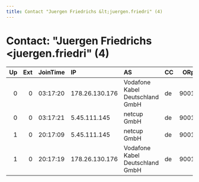 ```yaml
---
title: Contact "Juergen Friedrichs &lt;juergen.friedri" (4)
---
```


# Contact: "Juergen Friedrichs &lt;juergen.friedri" (4)

|   Up |   Ext | JoinTime   | IP             | AS                              | CC   |   ORp |   Dirp | OS    | Version   | Nickname   |   eFamMembers |
|-----:|------:|:-----------|:---------------|:--------------------------------|:-----|------:|-------:|:------|:----------|:-----------|--------------:|
|    0 |     0 | 03:17:20   | 178.26.130.176 | Vodafone Kabel Deutschland GmbH | de   |  9001 |      0 | Linux | 0.3.0.8   | juefried   |             1 |
|    0 |     0 | 03:17:21   | 5.45.111.145   | netcup GmbH                     | de   |  9001 |      0 | Linux | 0.3.0.8   | juefried   |             1 |
|    1 |     0 | 20:17:09   | 5.45.111.145   | netcup GmbH                     | de   |  9001 |      0 | Linux | 0.3.0.8   | juefried   |             1 |
|    1 |     0 | 20:17:19   | 178.26.130.176 | Vodafone Kabel Deutschland GmbH | de   |  9001 |      0 | Linux | 0.3.0.8   | juefried   |             1 |
